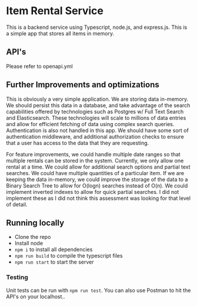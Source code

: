 # Item Rental Service

This is a backend service using Typescript, node.js, and express.js. This is a simple app that stores all items in memory.

## API's

Please refer to openapi.yml

 ## Further Improvements and optimizations

 This is obviously a very simple application. We are storing data in-memory. We should persist this data in a database, and take advantage of the search capabilities offered by technologies such as Postgres w/ Full Text Search and Elasticsearch. These technologies will scale to millions of data entries and allow for efficient fetching of data using complex search queries. Authentication is also not handled in this app. We should have some sort of authentication middleware, and additional authorization checks to ensure that a user has access to the data that they are requesting.

 For feature improvements, we could handle multiple date ranges so that multiple rentals can be stored in the system. Currently, we only allow one rental at a time. We could allow for additional search options and partial text searches. We could have multiple quantities of a particular item. If we are keeping the data in-memory, we could improve the storage of the data to a Binary Search Tree to allow for O(logn) searches instead of O(n). We could implement inverted indexes to allow for quick partial searches. I did not implement these as I did not think this assessment was looking for that level of detail.

 ## Running locally

  - Clone the repo
  - Install node
  - `npm i` to install all dependencies
  - `npm run build` to compile the typescript files
  - `npm run start` to start the server

### Testing

Unit tests can be run with `npm run test`. You can also use Postman to hit the API's on your localhost..